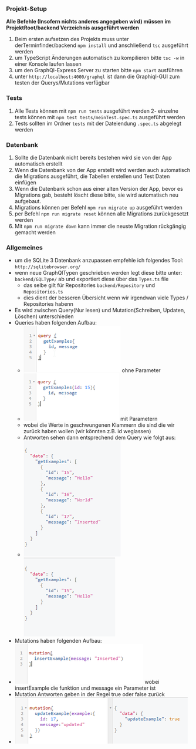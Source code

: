 ### Projekt-Setup
**Alle Befehle (Insofern nichts anderes angegeben wird) müssen im ProjektRoot/backend Verzeichnis ausgeführt werden**
1. Beim ersten aufsetzen des Projekts muss unter derTerminfinder/backend `npm install`  und anschließend `tsc` ausgeführt werden
2. um TypeScript Änderungen automatisch zu kompilieren bitte `tsc -w` in einer Konsole laufen lassen
3. um den GraphQl-Express Server zu starten bitte `npm start` ausführen
3. unter `http://localhost:4000/graphql` ist dann die Graphiql-GUI zum testen der Querys/Mutations verfügbar

### Tests
1. Alle Tests können mit `npm run tests` ausgeführt werden
2- einzelne tests können mit `npm test tests/meinTest.spec.ts` ausgeführt werden
2. Tests sollten im Ordner `tests` mit der Dateiendung `.spec.ts` abgelegt werden

### Datenbank
1. Sollte die Datenbank nicht bereits bestehen wird sie von der App automatisch erstellt
2. Wenn die Datenbank von der App erstellt wird werden auch automatisch die Migrations ausgeführt, die Tabellen erstellen und Test Daten einfügen
3. Wenn die Datenbank schon aus einer alten Version der App, bevor es Migrations gab, besteht löscht diese bitte, sie wird automatisch neu aufgebaut.
4. Migrations können per Befehl `npm run migrate up` ausgeführt werden
5. per Befehl `npm run migrate reset` können alle Migrations zurückgesetzt werden
6. Mit `npm run migrate down` kann immer die neuste Migration rückgängig gemacht werden

### Allgemeines
- um die SQLite 3 Datenbank anzupassen empfehle ich folgendes Tool: `http://sqlitebrowser.org/`
- wenn neue GraphQlTypen geschrieben werden legt diese bitte unter: `backend/GQLType/` ab und exportiert diese über das `Types.ts` file
    - das selbe gilt für Repositories `backend/Repository` und `Repositories.ts`
    - dies dient der besseren Übersicht wenn wir irgendwan viele Types / Repositories habenn
- Es wird zwischen Query(Nur lesen) und Mutation(Schreiben, Updaten, Löschen) unterschieden
- Queries haben folgenden Aufbau:
    - ![queryAllImage] ohne Parameter 
    - ![queryImage] mit Parametern
    - wobei die Werte in geschwungenen Klammern die sind die wir zurück haben wollen (wir könnten z.B. id weglassen)
    - Antworten sehen dann entsprechend dem Query wie folgt aus:
    - ![queryAllImageResult] ![queryImageResult]
- Mutations haben folgenden Aufbau: 
- ![mutationImage] wobei insertExample die funktion und message ein Parameter ist
- Mutation Antworten geben in der Regel true oder false zurück
- ![mutationUpdateResult]


[mutationImage]: ./documentation/examples/images/exampleInsertMutation.png
[queryAllImage]: ./documentation/examples/images/examplegetAllQuery.png
[queryAllImageResult]: ./documentation/examples/images/examplegetAllQueryResult.png
[queryImage]: ./documentation/examples/images/examplegetQuery.png
[queryImageResult]: ./documentation/examples/images/examplegetQueryResult.png
[mutationUpdateResult]: ./documentation/examples/images/mutationUpdateResult.png
